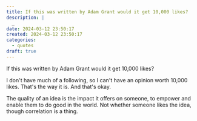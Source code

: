 ```yaml
---
title: If this was written by Adam Grant would it get 10,000 likes?
description: |
  _
date: 2024-03-12 23:50:17
created: 2024-03-12 23:50:17
categories:
  - quotes
draft: true
---
```

If this was written by Adam Grant would it get 10,000 likes?

I don't have much of a following, so I can't have an opinion worth 10,000 likes. That's the way it is. And that's okay. 

The quality of an idea is the impact it offers on someone, to empower and enable them to do good in the world. Not whether someone likes the idea, though correlation is a thing. 